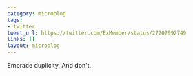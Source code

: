 ```yaml
---
category: microblog
tags:
- twitter
tweet_url: https://twitter.com/ExMember/status/27207992749
links: []
layout: microblog
---
```

Embrace duplicity. And don't.
